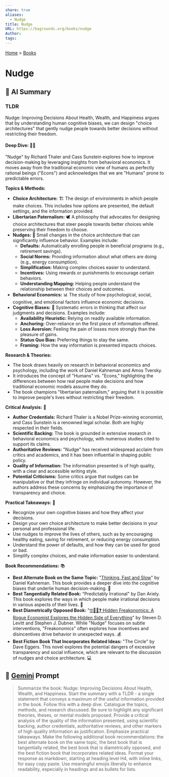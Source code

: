 ```yaml
---
share: true
aliases:
  - Nudge
title: Nudge
URL: https://bagrounds.org/books/nudge
Author: 
tags: 
---
```

[Home](../index.md) > [Books](./index.md)  
# Nudge  
## 🤖 AI Summary  
### TLDR  
Nudge: Improving Decisions About Health, Wealth, and Happiness argues that by understanding human cognitive biases, we can design "choice architectures" that gently nudge people towards better decisions without restricting their freedom.  
  
#### Deep Dive: 🧠💡  
"Nudge" by Richard Thaler and Cass Sunstein explores how to improve decision-making by leveraging insights from behavioral economics. It moves away from the traditional economic view of humans as perfectly rational beings ("Econs") and acknowledges that we are "Humans" prone to predictable errors.  
  
**Topics & Methods:**  
* **Choice Architecture:** 🏗️ The design of environments in which people make choices. This includes how options are presented, the default settings, and the information provided.  
* **Libertarian Paternalism:** 🕊️ A philosophy that advocates for designing choice architectures that steer people towards better choices while preserving their freedom to choose.  
* **Nudges:** 🤏 Small changes in the choice architecture that can significantly influence behavior. Examples include:  
    * **Defaults:** Automatically enrolling people in beneficial programs (e.g., retirement savings).  
    * **Social Norms:** Providing information about what others are doing (e.g., energy consumption).  
    * **Simplification:** Making complex choices easier to understand.  
    * **Incentives:** Using rewards or punishments to encourage certain behaviors.  
    * **Understanding Mapping:** Helping people understand the relationship between their choices and outcomes.  
* **Behavioral Economics:** 📊 The study of how psychological, social, cognitive, and emotional factors influence economic decisions.  
* **Cognitive Biases:** 🤯 Systematic errors in thinking that affect our judgments and decisions. Examples include:  
    * **Availability Heuristic:** Relying on readily available information.  
    * **Anchoring:** Over-reliance on the first piece of information offered.  
    * **Loss Aversion:** Feeling the pain of losses more strongly than the pleasure of gains.  
    * **Status Quo Bias:** Preferring things to stay the same.  
    * **Framing:** How the way information is presented impacts choices.  
  
**Research & Theories:**  
* The book draws heavily on research in behavioral economics and psychology, including the work of Daniel Kahneman and Amos Tversky.  
* It introduces the concept of "Humans" vs. "Econs," highlighting the differences between how real people make decisions and how traditional economic models assume they do.  
* The book champions "libertarian paternalism," arguing that it is possible to improve people's lives without restricting their freedom.  
  
**Critical Analysis:** 🧐  
* **Author Credentials:** Richard Thaler is a Nobel Prize-winning economist, and Cass Sunstein is a renowned legal scholar. Both are highly respected in their fields.  
* **Scientific Backing:** The book is grounded in extensive research in behavioral economics and psychology, with numerous studies cited to support its claims.  
* **Authoritative Reviews:** "Nudge" has received widespread acclaim from critics and academics, and it has been influential in shaping public policy.  
* **Quality of Information:** The information presented is of high quality, with a clear and accessible writing style.  
* **Potential Criticisms:** Some critics argue that nudges can be manipulative or that they infringe on individual autonomy. However, the authors address these concerns by emphasizing the importance of transparency and choice.  
  
**Practical Takeaways:** 🚀  
* Recognize your own cognitive biases and how they affect your decisions.  
* Design your own choice architecture to make better decisions in your personal and professional life.  
* Use nudges to improve the lives of others, such as by encouraging healthy eating, saving for retirement, or reducing energy consumption.  
* Understand the power of defaults, and how they can be used for good or bad.  
* Simplify complex choices, and make information easier to understand.  
  
**Book Recommendations:** 📚  
* **Best Alternate Book on the Same Topic:** "[Thinking, Fast and Slow](./thinking-fast-and-slow.md)" by Daniel Kahneman. This book provides a deeper dive into the cognitive biases that underlie human decision-making. 🧠  
* **Best Tangentially Related Book:** "Predictably Irrational" by Dan Ariely. This book explores the ways in which people make irrational decisions in various aspects of their lives. 🤯  
* **Best Diametrically Opposed Book:** "[🤓🕵️‍♂️❓ Hidden Freakonomics: A Rogue Economist Explores the Hidden Side of Everything](./freakonomics.md)" by Steven D. Levitt and Stephen J. Dubner. While "Nudge" focuses on subtle interventions, "Freakonomics" often explores how incentives and disincentives drive behavior in unexpected ways. 💰  
* **Best Fiction Book That Incorporates Related Ideas:** "The Circle" by Dave Eggers. This novel explores the potential dangers of excessive transparency and social influence, which are relevant to the discussion of nudges and choice architecture. 💻  
  
## 💬 [Gemini](https://gemini.google.com) Prompt  
> Summarize the book: Nudge: Improving Decisions About Health, Wealth, and Happiness. Start the summary with a TLDR - a single statement that conveys a maximum of the useful information provided in the book. Follow this with a deep dive. Catalogue the topics, methods, and research discussed. Be sure to highlight any significant theories, theses, or mental models proposed. Provide a critical analysis of the quality of the information presented, using scientific backing, author credentials, authoritative reviews, and other markers of high quality information as justification. Emphasize practical takeaways. Make the following additional book recommendations: the best alternate book on the same topic, the best book that is tangentially related, the best book that is diametrically opposed, and the best fiction book that incorporates related ideas. Format your response as markdown, starting at heading level H4, with inline links, for easy copy paste. Use meaningful emojis liberally to enhance readability, especially in headings and as bullets for lists.